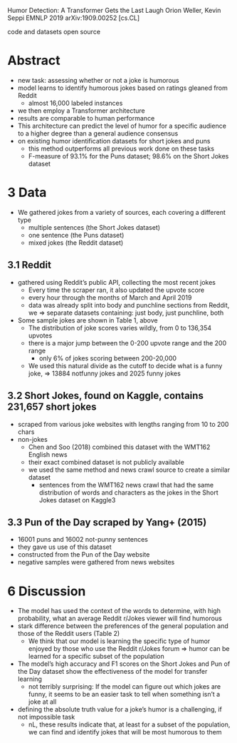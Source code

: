 Humor Detection: A Transformer Gets the Last Laugh
Orion Weller, Kevin Seppi
EMNLP 2019 arXiv:1909.00252 [cs.CL]

code and datasets open source

# Abstract

* new task: assessing whether or not a joke is humorous
* model learns to identify humorous jokes based on ratings gleaned from Reddit
  * almost 16,000 labeled instances
* we then employ a Transformer architecture
* results are comparable to human performance
* This architecture can predict the level of humor for a specific audience to a
  higher degree than a general audience consensus
* on existing humor identification datasets for short jokes and puns
  * this method outperforms all previous work done on these tasks
  * F-measure of 93.1% for the Puns dataset; 98.6% on the Short Jokes dataset

# 3 Data

* We gathered jokes from a variety of sources, each covering a different type
  * multiple sentences (the Short Jokes dataset)
  * one sentence (the Puns dataset)
  * mixed jokes (the Reddit dataset)

## 3.1 Reddit

* gathered using Reddit’s public API, collecting the most recent jokes
  * Every time the scraper ran, it also updated the upvote score
  * every hour through the months of March and April 2019
  * data was already split into body and punchline sections from Reddit, we
  => separate datasets containing: just body, just punchline, both
* Some sample jokes are shown in Table 1, above
  * The distribution of joke scores varies wildly, from 0 to 136,354 upvotes
  * there is a major jump between the 0-200 upvote range and the 200 range
    * only 6% of jokes scoring between 200-20,000
  * We used this natural divide as the cutoff to decide what is a funny joke,
    => 13884 notfunny jokes and 2025 funny jokes

## 3.2 Short Jokes, found on Kaggle, contains 231,657 short jokes

* scraped from various joke websites with lengths ranging from 10 to 200 chars
* non-jokes
  * Chen and Soo (2018) combined this dataset with the WMT162 English news
  * their exact combined dataset is not publicly available
  * we used the same method and news crawl source to create a similar dataset
    * sentences from the WMT162 news crawl that had the same distribution of
      words and characters as the jokes in the Short Jokes dataset on Kaggle3 

## 3.3 Pun of the Day scraped by Yang+ (2015)

* 16001 puns and 16002 not-punny sentences
* they gave us use of this dataset
* constructed from the Pun of the Day website
* negative samples were gathered from news websites

# 6 Discussion

* The model has used the context of the words to determine, with high
  probability, what an average Reddit r/Jokes viewer will find humorous
* stark difference between the preferences of the general population and those
  of the Reddit users (Table 2)
  * We think that our model is learning the specific type of humor
    enjoyed by those who use the Reddit r/Jokes forum
  => humor can be learned for a specific subset of the population
* The model’s high accuracy and F1 scores on the Short Jokes and Pun of the Day
  dataset show the effectiveness of the model for transfer learning
  * not terribly surprising: If the model can figure out which jokes are funny,
    it seems to be an easier task to tell when something isn’t a joke at all
* defining the absolute truth value for a joke’s humor is a challenging, if not
  impossible task
  * nL, these results indicate that, at least for a subset of the population,
    we can find and identify jokes that will be most humorous to them
